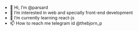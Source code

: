 - 👋 Hi, I’m @parsard
- 👀 I’m interested in web and specially front-end development
- 🌱 I’m currently learning react-js
- 📫 How to reach me telegram id @thebjorn_p

<!---
parsard/parsard is a ✨ special ✨ repository because its `README.md` (this file) appears on your GitHub profile.
You can click the Preview link to take a look at your changes.
--->
